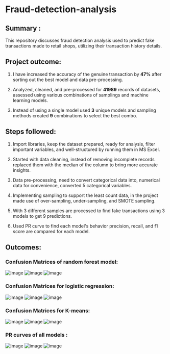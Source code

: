 # Fraud-detection-analysis

## Summary :
This repository discusses fraud detection analysis used to predict fake transactions made to retail shops, utilizing their transaction history details. 

## Project outcome:
1. I have increased the accuracy of the genuine transaction by **47%** after sorting out the best model and data pre-processing. 

2. Analyzed, cleaned, and pre-processed for **41989** records of datasets, assessed using various combinations of samplings and machine learning models.

3. Instead of using a single model used **3** unique models and sampling methods created **9** combinations to select the best combo.


## Steps followed:

1. Import libraries, keep the dataset prepared, ready for analysis, filter important variables, and well-structured by running them in MS Excel.

2. Started with data cleaning, instead of removing incomplete records replaced them with the median of the column to bring more accurate insights.

3. Data pre-processing, need to convert categorical data into, numerical data for convenience, converted 5 categorical variables.

4. Implementing sampling to support the least count data, in the project made use of over-sampling, under-sampling, and SMOTE sampling.

5. With 3 different samples are processed to find fake transactions using 3 models to get 9 predictions.

6. Used PR curve to find each model's behavior precision, recall, and f1 score are compared for each model.

## Outcomes:
### Confusion Matrices of random forest model:
![image](https://github.com/user-attachments/assets/fe6dd920-0b1b-4edc-a4ae-887b92bbf3c8)
![image](https://github.com/user-attachments/assets/d5bf57c6-5fda-4cff-bfd6-fb2bb77360b4)
![image](https://github.com/user-attachments/assets/15566e22-b6bb-47ad-93e1-8d0370131bf9)

### Confusion Matrices for logistic regression: 
![image](https://github.com/user-attachments/assets/ed638378-298c-4f64-874b-4ee9ec9e7263)
![image](https://github.com/user-attachments/assets/db8f0375-d268-42ab-8a18-8cbf6af08478)
![image](https://github.com/user-attachments/assets/ee448cca-dea9-4d92-8981-929381231faf)

### Confusion  Matrices for K-means: 
![image](https://github.com/user-attachments/assets/24044f15-3de1-4544-b14c-5df5faab9b47)
![image](https://github.com/user-attachments/assets/47506e81-c339-473d-84c9-52382eff12e0)
![image](https://github.com/user-attachments/assets/ab903ade-5c6f-4cda-a6b0-0a941bfcf059)


### PR curves of all models :
![image](https://github.com/user-attachments/assets/d7e02622-b911-4c7e-995d-3aedd7573354)
![image](https://github.com/user-attachments/assets/711d05ee-1237-4251-9346-1fd4a8d520ce)
![image](https://github.com/user-attachments/assets/0ab7e948-3caa-45f4-934f-a100402b4a33)








